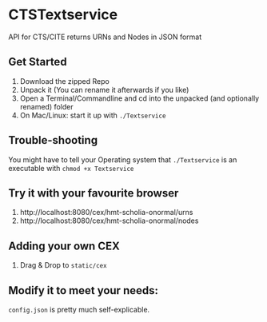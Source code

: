 # CTSTextservice
API for CTS/CITE returns URNs and Nodes in JSON format

## Get Started
1. Download the zipped Repo
2. Unpack it (You can rename it afterwards if you like)
3. Open a Terminal/Commandline and cd into the unpacked (and optionally renamed) folder
4. On Mac/Linux: start it up with `./Textservice` 

## Trouble-shooting

You might have to tell your Operating system that `./Textservice` is an executable with `chmod +x Textservice`

## Try it with your favourite browser

1. http://localhost:8080/cex/hmt-scholia-onormal/urns
2. http://localhost:8080/cex/hmt-scholia-onormal/nodes

## Adding your own CEX

1. Drag & Drop to `static/cex`

## Modify it to meet your needs:

`config.json` is pretty much self-explicable. 

